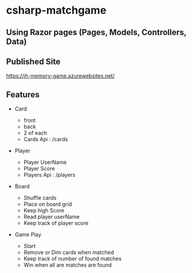 
# csharp-matchgame

## Using Razor pages (Pages, Models, Controllers, Data)

## Published Site
https://jh-memory-game.azurewebsites.net/

## Features

* Card
    * front
    * back
    * 2 of each
    * Cards Api : /cards

* Player
    * Player UserName
    * Player Score
    * Players Api : /players

* Board
    * Shuffle cards
    * Place on board grid
    * Keep high Score
    * Read player userName
    * Keep track of player score

* Game Play
    * Start
    * Remove or Dim cards when matched
    * Keep track of number of found matches
    * Win when all are matches are found
